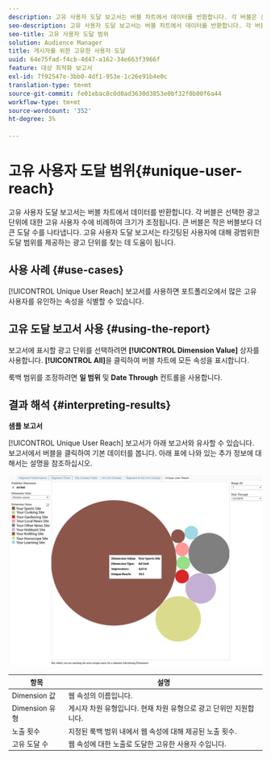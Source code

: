 ```yaml
---
description: 고유 사용자 도달 보고서는 버블 차트에서 데이터를 반환합니다. 각 버블은 선택한 광고 단위에 대한 고유 사용자 수에 비례하여 크기가 조정됩니다. 큰 버블은 작은 버블보다 더 큰 도달 수를 나타냅니다. 고유 사용자 도달 보고서는 타깃팅된 사용자에 대해 광범위한 도달 범위를 제공하는 광고 단위를 찾는 데 도움이 됩니다.
seo-description: 고유 사용자 도달 보고서는 버블 차트에서 데이터를 반환합니다. 각 버블은 선택한 광고 단위에 대한 고유 사용자 수에 비례하여 크기가 조정됩니다. 큰 버블은 작은 버블보다 더 큰 도달 수를 나타냅니다. 고유 사용자 도달 보고서는 타깃팅된 사용자에 대해 광범위한 도달 범위를 제공하는 광고 단위를 찾는 데 도움이 됩니다.
seo-title: 고유 사용자 도달 범위
solution: Audience Manager
title: 게시자를 위한 고유한 사용자 도달
uuid: 64e75fad-f4cb-4d47-a162-34e663f3966f
feature: 대상 최적화 보고서
exl-id: 7f92547e-3bb0-4df1-953e-1c26e91b4e0c
translation-type: tm+mt
source-git-commit: fe01ebac8c0d0ad3630d3853e0bf32f0b00f6a44
workflow-type: tm+mt
source-wordcount: '352'
ht-degree: 3%

---
```


# 고유 사용자 도달 범위{#unique-user-reach}

고유 사용자 도달 보고서는 버블 차트에서 데이터를 반환합니다. 각 버블은 선택한 광고 단위에 대한 고유 사용자 수에 비례하여 크기가 조정됩니다. 큰 버블은 작은 버블보다 더 큰 도달 수를 나타냅니다. 고유 사용자 도달 보고서는 타깃팅된 사용자에 대해 광범위한 도달 범위를 제공하는 광고 단위를 찾는 데 도움이 됩니다.

## 사용 사례 {#use-cases}

[!UICONTROL Unique User Reach] 보고서를 사용하면 포트폴리오에서 많은 고유 사용자를 유인하는 속성을 식별할 수 있습니다.

## 고유 도달 보고서 사용 {#using-the-report}

보고서에 표시할 광고 단위를 선택하려면 **[!UICONTROL Dimension Value]** 상자를 사용합니다. **[!UICONTROL All]**&#x200B;을 클릭하여 버블 차트에 모든 속성을 표시합니다.

룩백 범위를 조정하려면 **일 범위** 및 **Date Through** 컨트롤을 사용합니다.

## 결과 해석 {#interpreting-results}

**샘플 보고서**

[!UICONTROL Unique User Reach] 보고서가 아래 보고서와 유사할 수 있습니다. 보고서에서 버블을 클릭하여 기본 데이터를 봅니다. 아래 표에 나와 있는 추가 정보에 대해서는 설명을 참조하십시오.

![](assets/publisher_unique_user_reach.png)

| 항목 | 설명 |
|--- |--- |
| Dimension 값 | 웹 속성의 이름입니다. |
| Dimension 유형 | 게시자 차원 유형입니다. 현재 차원 유형으로 광고 단위만 지원합니다. |
| 노출 횟수 | 지정된 룩백 범위 내에서 웹 속성에 대해 제공된 노출 횟수. |
| 고유 도달 수 | 웹 속성에 대한 노출로 도달한 고유한 사용자 수입니다. |
